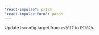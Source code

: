 ```yaml
---
"react-impulse": patch
"react-impulse-form": patch
---
```


Update tsconfig.target from `es2017` to `ES2020`.
